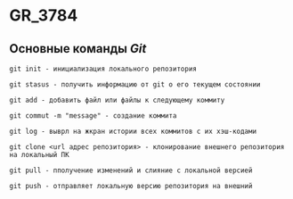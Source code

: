 # GR_3784

## Основные команды *Git*

    git init - инициализация локального репозитория

    git stasus - получить информацию от git о его текущем состоянии

    git add - добавить файл или файлы к следующему коммиту

    git commut -m "message" - создание коммита

    git log - выврл на жкран истории всех коммитов с их хэш-кодами

    git clone <url адрес репозитория> - клонирование внешнего репозитория на локальный ПК

    git pull - пполучение изменений и слияние с локальной версией

    git push - отправляет локальную версию репозитория на внешний